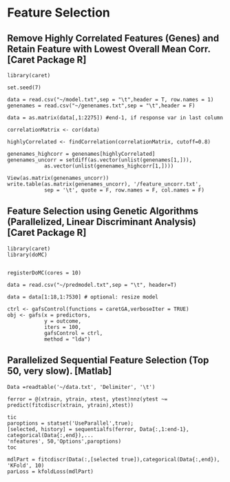 # Feature Selection
## Remove Highly Correlated Features (Genes) and Retain Feature with Lowest Overall Mean Corr. [Caret Package R]
```
library(caret)

set.seed(7)

data = read.csv("~/model.txt",sep = "\t",header = T, row.names = 1)
genenames = read.csv("~/genenames.txt",sep = "\t",header = F)

data = as.matrix(data[,1:2275]) #end-1, if response var in last column

correlationMatrix <- cor(data) 

highlyCorrelated <- findCorrelation(correlationMatrix, cutoff=0.8)

genenames_highcorr = genenames[highlyCorrelated]
genenames_uncorr = setdiff(as.vector(unlist(genenames[1,])),
            as.vector(unlist(genenames_highcorr[1,])))

View(as.matrix(genenames_uncorr))
write.table(as.matrix(genenames_uncorr), '/feature_uncorr.txt',
            sep = '\t', quote = F, row.names = F, col.names = F)

```
## Feature Selection using Genetic Algorithms (Parallelized, Linear Discriminant Analysis) [Caret Package R]

```
library(caret)
library(doMC)


registerDoMC(cores = 10)

data = read.csv("~/predmodel.txt",sep = "\t", header=T)

data = data[1:18,1:7530] # optional: resize model

ctrl <- gafsControl(functions = caretGA,verboseIter = TRUE)
obj <- gafs(x = predictors, 
            y = outcome,
            iters = 100,
            gafsControl = ctrl,           
            method = "lda")
```


## Parallelized Sequential Feature Selection (Top 50, very slow).  [Matlab]
```
Data =readtable('~/data.txt', 'Delimiter', '\t')

ferror = @(xtrain, ytrain, xtest, ytest)nnz(ytest ~= predict(fitcdiscr(xtrain, ytrain),xtest))

tic
paroptions = statset('UseParallel',true);
[selected, history] = sequentialfs(ferror, Data{:,1:end-1}, categorical(Data{:,end}),...
'nfeatures', 50,'Options',paroptions)
toc

mdlPart = fitcdiscr(Data(:,[selected true]),categorical(Data{:,end}), 'KFold', 10)
parLoss = kfoldLoss(mdlPart)
```
